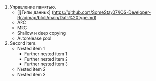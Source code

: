 1. Управление памятью.
   - [📝Типы данных] (https://github.com/SomeStay07/iOS-Developer-Roadmap/blob/main/Data%20type.md)
   - ARC
   - MRC
   - Shallow и deep copying
   - Autorelease pool
1. Second item.
   - Nested item 1
      - Further nested item 1
      - Further nested item 2
      - Further nested item 3
   - Nested item 2
   - Nested item 3
